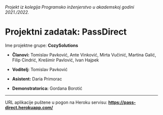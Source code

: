_Projekt iz kolegija Programsko inženjerstvo u akademskoj godini 2021./2022._

# Projektni zadatak: **PassDirect**

Ime projektne grupe: **CozySolutions**

- **Članovi:**
 Tomislav Pavković, Ante Vinković, Mirta Vučinić, Martina Galić, Filip Cindrić, Krešimir Pavlović, Ivan Hajpek

- **Voditelj:** Tomislav Pavković

- **Asistent:** Daria Primorac

- **Demonstratorica:** Gordana Borotić

---
URL aplikacije puštene u pogon na Heroku servisu: **https://pass-direct.herokuapp.com/**
